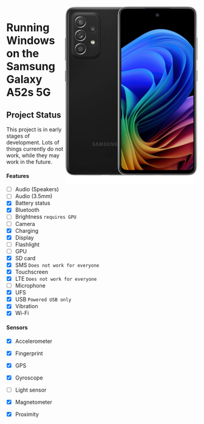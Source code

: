 <img align="right" src="https://github.com/n00b69/woa-a52s/blob/main/a52s.png" width="350" alt="Windows 11 running on a52sxq">

# Running Windows on the Samsung Galaxy A52s 5G

## Project Status
This project is in early stages of development. Lots of things currently do not work, while they may work in the future.

#### Features
- [ ] Audio (Speakers)
- [ ] Audio (3.5mm)
- [x] Battery status
- [x] Bluetooth
- [ ] Brightness ```requires GPU```
- [ ] Camera
- [x] Charging
- [x] Display
- [ ] Flashlight
- [ ] GPU
- [x] SD card
- [x] SMS ```Does not work for everyone```
- [x] Touchscreen
- [x] LTE ```Does not work for everyone```
- [ ] Microphone
- [x] UFS
- [x] USB ```Powered USB only```
- [x] Vibration
- [x] Wi-Fi

#### Sensors
- [x] Accelerometer
- [x] Fingerprint
- [x] GPS
- [x] Gyroscope
- [ ] Light sensor
- [x] Magnetometer
- [x] Proximity











